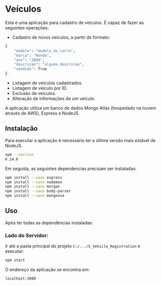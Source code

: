 # Veículos

Esta é uma aplicação para cadastro de veículos. É capaz de fazer as seguintes operações:
* Cadastro de novos veículos, a partir do formato:
```bash
{
    "modelo": "modelo_do_carro",
    "marca": "Honda",
    "ano": "2009",
    "descricao": "alguma descricao",
    "vendido": True
}
```
* Listagem de veículos cadastrados.
* Listagem de veículo por ID.
* Exclusão de veículos.
* Alteração de informações de um veículo.

A aplicação utiliza um banco de dados Mongo Atlas (hospedado na nuvem através de AWS), Express e NodeJS.

## Instalação 

Para executar a aplicação é necessário ter a última versão mais estável de NodeJS.

```bash
npm --version
6.14.6
```

Em seguida, as seguintes dependencias precisam ser instaladas:

```bash
npm install --save express
npm install --save nodemon
npm install --save morgan
npm install --save body-parser
npm install --save mongoose
```

## Uso

Após ter todas as dependências instaladas:

### Lado do Servidor:

Ir até a pasta principal do projeto `C:/.../5_Vehicle_Registration` e executar:

```bash
npm start
```

O endereço da aplicação se encontra em:

```bash
localhost:3000
```



